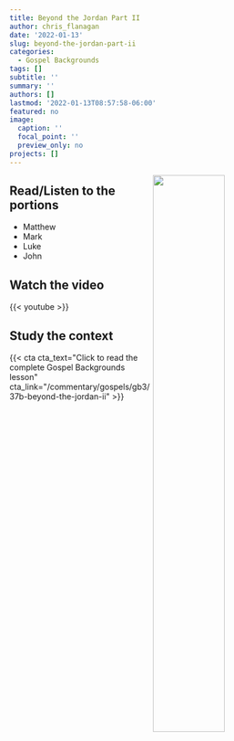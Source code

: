 ```yaml
---
title: Beyond the Jordan Part II
author: chris_flanagan
date: '2022-01-13'
slug: beyond-the-jordan-part-ii
categories:
  - Gospel Backgrounds
tags: []
subtitle: ''
summary: ''
authors: []
lastmod: '2022-01-13T08:57:58-06:00'
featured: no
image:
  caption: ''
  focal_point: ''
  preview_only: no
projects: []
---
```




<img src="images/mat05686.jpg" alt="" width="50%" style="float:right" />



## Read/Listen to the portions


* Matthew 
* Mark 
* Luke 
* John

## Watch the video

{{< youtube  >}}

## Study the context

{{< cta cta_text="Click to read the complete Gospel Backgrounds lesson" cta_link="/commentary/gospels/gb3/37b-beyond-the-jordan-ii" >}}


<script type="text/javascript">
  window.ESV_CROSSREF_OPTIONS = {
    body_background_color: 'D7E5F0', header_font_size: 10, body_font_size: 14, footer_font_size: 8, body_font_family: 'Times' };</script>
<script src="https://static.esvmedia.org/crossref/crossref.min.js" type="text/javascript"></script> 


